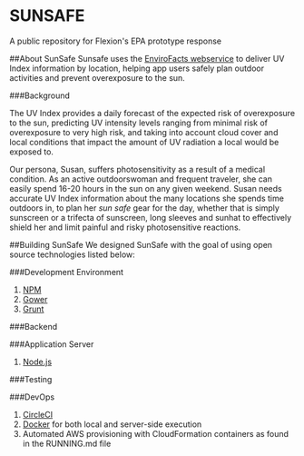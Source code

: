# SUNSAFE
A public repository for Flexion's EPA prototype response

##About SunSafe
Sunsafe uses the [EnviroFacts webservice](http://www3.epa.gov/enviro/) to deliver UV Index information by location, helping app users safely plan outdoor activities and prevent overexposure to the sun.

###Background

The UV Index provides a daily forecast of the expected risk of overexposure to the sun, predicting UV intensity levels ranging from  minimal risk of overexposure to very high risk, and taking into account cloud cover and local conditions that impact the amount of UV radiation a local would be exposed to.

Our persona, Susan, suffers photosensitivity as a result of a medical condition. As an active outdoorswoman and frequent traveler, she can easily spend 16-20 hours in the sun on any given weekend. Susan needs accurate UV Index information about the many locations she spends time outdoors in, to plan her *sun safe* gear for the day, whether that is simply sunscreen or a trifecta of sunscreen, long sleeves and sunhat to effectively shield her and limit painful and risky photosensitive reactions.

##Building SunSafe
We designed SunSafe with the goal of using open source technologies listed below:

###Development Environment
1. [NPM](https://www.npmjs.com/)
2. [Gower](http://bower.io/)
3. [Grunt](http://gruntjs.com/)

###Backend

###Application Server
1. [Node.js](https://nodejs.org/)

###Testing

###DevOps
1. [CircleCI](https://circleci.com/)
2. [Docker](https://www.docker.com/) for both local and server-side execution
3. Automated AWS provisioning with CloudFormation containers as found in the RUNNING.md file

